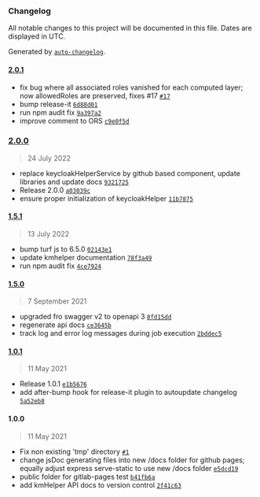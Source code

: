 ### Changelog

All notable changes to this project will be documented in this file. Dates are displayed in UTC.

Generated by [`auto-changelog`](https://github.com/CookPete/auto-changelog).

#### [2.0.1](https://github.com/KomMonitor/processing-engine/compare/2.0.0...2.0.1)

- fix bug where all associated roles vanished for each computed layer; now allowedRoles are preserved, fixes #17 [`#17`](https://github.com/KomMonitor/processing-engine/issues/17)
- bump release-it [`6d88d01`](https://github.com/KomMonitor/processing-engine/commit/6d88d013314fe97b08e819b77d97ded3557d25e7)
- run npm audit fix [`9a397a2`](https://github.com/KomMonitor/processing-engine/commit/9a397a227cd35a8f4f58f0bcc0547f2f78aa59f3)
- improve comment to ORS [`c9e0f5d`](https://github.com/KomMonitor/processing-engine/commit/c9e0f5df8453bdbc7ef531f1b1daa97cd2982fe1)

### [2.0.0](https://github.com/KomMonitor/processing-engine/compare/1.5.1...2.0.0)

> 24 July 2022

- replace keycloakHelperService by github based component, update libraries and update docs [`9321725`](https://github.com/KomMonitor/processing-engine/commit/9321725371b4a88549413122e33ae1b3db6c71c8)
- Release 2.0.0 [`a03039c`](https://github.com/KomMonitor/processing-engine/commit/a03039c95677c3622e7877abf9d989a25e3d236d)
- ensure proper initialization of keycloakHelper [`11b7875`](https://github.com/KomMonitor/processing-engine/commit/11b78751ac09ceca33efee4f68d7694686efe609)

#### [1.5.1](https://github.com/KomMonitor/processing-engine/compare/1.5.0...1.5.1)

> 13 July 2022

- bump turf js to 6.5.0 [`02143e1`](https://github.com/KomMonitor/processing-engine/commit/02143e1609d2a7fa0e0660815d0bf8a036c48206)
- update kmhelper documentation [`78f3a49`](https://github.com/KomMonitor/processing-engine/commit/78f3a49cc770b77326ef4b0bb692cbb4fc29e734)
- run npm audit fix [`4ce7924`](https://github.com/KomMonitor/processing-engine/commit/4ce792427105aae07c5ed00d30eafe2a51e2f2b1)

#### [1.5.0](https://github.com/KomMonitor/processing-engine/compare/1.0.1...1.5.0)

> 7 September 2021

- upgraded fro swagger v2 to openapi 3 [`8fd15dd`](https://github.com/KomMonitor/processing-engine/commit/8fd15dd353d65b20b9103ecef914ffae18305a32)
- regenerate api docs [`ce3645b`](https://github.com/KomMonitor/processing-engine/commit/ce3645bf3447aca68cc2e67e1465929681e9707f)
- track log and error log messages during job execution [`2bddec5`](https://github.com/KomMonitor/processing-engine/commit/2bddec5f3e1acc80883cb9762113124adafa97de)

#### [1.0.1](https://github.com/KomMonitor/processing-engine/compare/1.0.0...1.0.1)

> 11 May 2021

- Release 1.0.1 [`e1b5676`](https://github.com/KomMonitor/processing-engine/commit/e1b5676a3df22ef8423fa7ee79586743f5076a31)
- add after-bump hook for release-it plugin to autoupdate changelog [`5a52eb8`](https://github.com/KomMonitor/processing-engine/commit/5a52eb8199ac5f374daa883c81f1a2897d642f23)

#### 1.0.0

> 11 May 2021

- Fix non existing 'tmp' directory [`#1`](https://github.com/KomMonitor/processing-engine/pull/1)
- change jsDoc generating files into new /docs folder for github pages; equally adjust express serve-static to use new /docs folder [`e5dcd19`](https://github.com/KomMonitor/processing-engine/commit/e5dcd19ddec4d28b5c49cda37f7a4b9033793c1e)
- public folder for gitlab-pages test [`b41fb6a`](https://github.com/KomMonitor/processing-engine/commit/b41fb6a86702f2b5e871bf7a0ebdb2fad2e666a2)
- add kmHelper API docs to version control [`2f41c63`](https://github.com/KomMonitor/processing-engine/commit/2f41c63c10ac248d04e612abf31420706c095dab)
